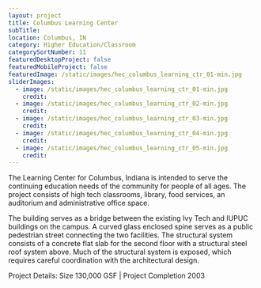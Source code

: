 ```yaml
---
layout: project
title: Columbus Learning Center
subTitle:
location: Columbus, IN
category: Higher Education/Classroom
categorySortNumber: 11
featuredDesktopProject: false
featuredMobileProject: false
featuredImage: /static/images/hec_columbus_learning_ctr_01-min.jpg
sliderImages:
  - image: /static/images/hec_columbus_learning_ctr_01-min.jpg
    credit:
  - image: /static/images/hec_columbus_learning_ctr_02-min.jpg
    credit:
  - image: /static/images/hec_columbus_learning_ctr_03-min.jpg
    credit:
  - image: /static/images/hec_columbus_learning_ctr_04-min.jpg
    credit:
  - image: /static/images/hec_columbus_learning_ctr_05-min.jpg
    credit:
---
```

The Learning Center for Columbus, Indiana is intended to serve the continuing education needs of the community for people of all ages. The project consists of high tech classrooms, library, food services, an auditorium and administrative office space.

The building serves as a bridge between the existing Ivy Tech and IUPUC buildings on the campus. A curved glass enclosed spine serves as a public pedestrian street connecting the two facilities. The structural system consists of a concrete flat slab for the second floor with a structural steel roof system above. Much of the structural system is exposed, which requires careful coordination with the architectural design.

Project Details: Size 130,000 GSF | Project Completion 2003



























